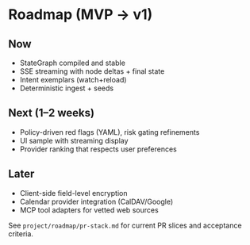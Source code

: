 # Roadmap (MVP → v1)

## Now

- StateGraph compiled and stable
- SSE streaming with node deltas + final state
- Intent exemplars (watch+reload)
- Deterministic ingest + seeds

## Next (1–2 weeks)

- Policy-driven red flags (YAML), risk gating refinements
- UI sample with streaming display
- Provider ranking that respects user preferences

## Later

- Client-side field-level encryption
- Calendar provider integration (CalDAV/Google)
- MCP tool adapters for vetted web sources

See `project/roadmap/pr-stack.md` for current PR slices and acceptance criteria.
